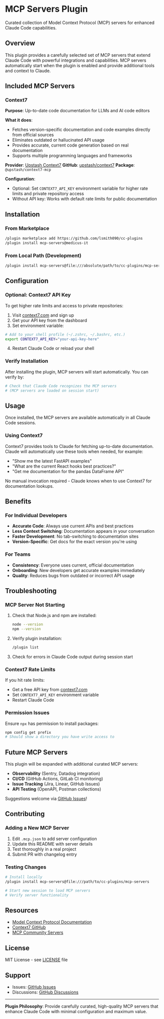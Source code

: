 # MCP Servers Plugin

Curated collection of Model Context Protocol (MCP) servers for enhanced Claude Code capabilities.

## Overview

This plugin provides a carefully selected set of MCP servers that extend Claude Code with powerful integrations and capabilities. MCP servers automatically start when the plugin is enabled and provide additional tools and context to Claude.

## Included MCP Servers

### Context7

**Purpose**: Up-to-date code documentation for LLMs and AI code editors

**What it does**:
- Fetches version-specific documentation and code examples directly from official sources
- Eliminates outdated or hallucinated API usage
- Provides accurate, current code generation based on real documentation
- Supports multiple programming languages and frameworks

**Provider**: [Upstash Context7](https://context7.com/)
**GitHub**: [upstash/context7](https://github.com/upstash/context7)
**Package**: `@upstash/context7-mcp`

**Configuration**:
- Optional: Set `CONTEXT7_API_KEY` environment variable for higher rate limits and private repository access
- Without API key: Works with default rate limits for public documentation

## Installation

### From Marketplace

```bash
/plugin marketplace add https://github.com/lsmith090/cc-plugins
/plugin install mcp-servers@medicus-it
```

### From Local Path (Development)

```bash
/plugin install mcp-servers@file:///absolute/path/to/cc-plugins/mcp-servers
```

## Configuration

### Optional: Context7 API Key

To get higher rate limits and access to private repositories:

1. Visit [context7.com](https://context7.com/) and sign up
2. Get your API key from the dashboard
3. Set environment variable:

```bash
# Add to your shell profile (~/.zshrc, ~/.bashrc, etc.)
export CONTEXT7_API_KEY="your-api-key-here"
```

4. Restart Claude Code or reload your shell

### Verify Installation

After installing the plugin, MCP servers will start automatically. You can verify by:

```bash
# Check that Claude Code recognizes the MCP servers
# (MCP servers are loaded on session start)
```

## Usage

Once installed, the MCP servers are available automatically in all Claude Code sessions.

### Using Context7

Context7 provides tools to Claude for fetching up-to-date documentation. Claude will automatically use these tools when needed, for example:

- "Show me the latest FastAPI examples"
- "What are the current React hooks best practices?"
- "Get me documentation for the pandas DataFrame API"

No manual invocation required - Claude knows when to use Context7 for documentation lookups.

## Benefits

### For Individual Developers

- **Accurate Code**: Always use current APIs and best practices
- **Less Context Switching**: Documentation appears in your conversation
- **Faster Development**: No tab-switching to documentation sites
- **Version-Specific**: Get docs for the exact version you're using

### For Teams

- **Consistency**: Everyone uses current, official documentation
- **Onboarding**: New developers get accurate examples immediately
- **Quality**: Reduces bugs from outdated or incorrect API usage

## Troubleshooting

### MCP Server Not Starting

1. Check that Node.js and npm are installed:
   ```bash
   node --version
   npm --version
   ```

2. Verify plugin installation:
   ```bash
   /plugin list
   ```

3. Check for errors in Claude Code output during session start

### Context7 Rate Limits

If you hit rate limits:
- Get a free API key from [context7.com](https://context7.com/)
- Set `CONTEXT7_API_KEY` environment variable
- Restart Claude Code

### Permission Issues

Ensure `npx` has permission to install packages:
```bash
npm config get prefix
# Should show a directory you have write access to
```

## Future MCP Servers

This plugin will be expanded with additional curated MCP servers:

- **Observability** (Sentry, Datadog integration)
- **CI/CD** (GitHub Actions, GitLab CI monitoring)
- **Issue Tracking** (Jira, Linear, GitHub Issues)
- **API Testing** (OpenAPI, Postman collections)

Suggestions welcome via [GitHub Issues](https://github.com/lsmith090/cc-plugins/issues)!

## Contributing

### Adding a New MCP Server

1. Edit `.mcp.json` to add server configuration
2. Update this README with server details
3. Test thoroughly in a real project
4. Submit PR with changelog entry

### Testing Changes

```bash
# Install locally
/plugin install mcp-servers@file:///path/to/cc-plugins/mcp-servers

# Start new session to load MCP servers
# Verify server functionality
```

## Resources

- [Model Context Protocol Documentation](https://modelcontextprotocol.io/)
- [Context7 GitHub](https://github.com/upstash/context7)
- [MCP Community Servers](https://github.com/wong2/awesome-mcp-servers)

## License

MIT License - see [LICENSE](LICENSE) file

## Support

- Issues: [GitHub Issues](https://github.com/lsmith090/cc-plugins/issues)
- Discussions: [GitHub Discussions](https://github.com/lsmith090/cc-plugins/discussions)

---

**Plugin Philosophy**: Provide carefully curated, high-quality MCP servers that enhance Claude Code with minimal configuration and maximum value.
